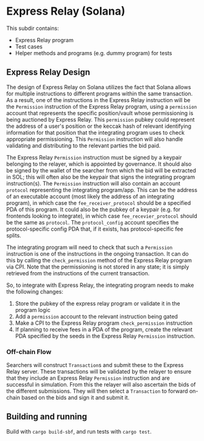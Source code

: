 # Express Relay (Solana)

This subdir contains:

- Express Relay program
- Test cases
- Helper methods and programs (e.g. dummy program) for tests

## Express Relay Design

The design of Express Relay on Solana utilizes the fact that Solana allows for multiple instructions to different programs within the same transaction. As a result, one of the instructions in the Express Relay instruction will be the `Permission` instruction of the Express Relay program, using a `permission` account that represents the specific position/vault whose permissioning is being auctioned by Express Relay. This `permission` pubkey could represent the address of a user's position or the keccak hash of relevant identifying information for that position that the integrating program uses to check appropriate permissioning. This `Permission` instruction will also handle validating and distributing to the relevant parties the bid paid.

The Express Relay `Permission` instruction must be signed by a keypair belonging to the relayer, which is appointed by governance. It should also be signed by the wallet of the searcher from which the bid will be extracted in SOL; this will often also be the keypair that signs the integrating program instruction(s). The `Permission` instruction will also contain an account `protocol` representing the integrating program/app. This can be the address of an executable account (most likely the address of an integrating program), in which case the `fee_receiver_protocol` should be a specified PDA of this program. It could also be the pubkey of a keypair (e.g. for frontends looking to integrate), in which case `fee_recevier_protocol` should be the same as `protocol`. The `protocol_config` account specifies the protocol-specific config PDA that, if it exists, has protocol-specific fee splits.

The integrating program will need to check that such a `Permission` instruction is one of the instructions in the ongoing transaction. It can do this by calling the `check_permission` method of the Express Relay program via CPI. Note that the permissioning is not stored in any state; it is simply retrieved from the instructions of the current transaction.

So, to integrate with Express Relay, the integrating program needs to make the following changes:

1. Store the pubkey of the express relay program or validate it in the program logic
2. Add a `permission` account to the relevant instruction being gated
3. Make a CPI to the Express Relay program `check_permission` instruction
4. If planning to receive fees in a PDA of the program, create the relevant PDA specified by the seeds in the Express Relay `Permission` instruction.

### Off-chain Flow

Searchers will construct `Transaction`s and submit these to the Express Relay server. These transactions will be validated by the relayer to ensure that they include an Express Relay `Permission` instruction and are successful in simulation. From this the relayer will also ascertain the bids of the different submissions. They will then select a `Transaction` to forward on-chain based on the bids and sign it and submit it.

## Building and running

Build with `cargo build-sbf`, and run tests with `cargo test`.
